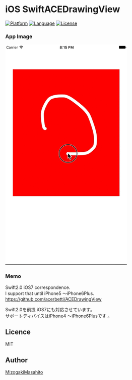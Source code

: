 # iOS SwiftACEDrawingView

[![Platform](http://img.shields.io/badge/platform-ios-blue.svg?style=flat
)](https://developer.apple.com/iphone/index.action)
[![Language](http://img.shields.io/badge/language-swift-brightgreen.svg?style=flat
)](https://developer.apple.com/swift)
[![License](http://img.shields.io/badge/license-MIT-lightgrey.svg?style=flat
)](http://mit-license.org)

### App Image ###
![Alt Text](https://github.com/TechResidence/SwiftACEDrawingView/blob/master/sample.gif)  

### Memo ###
Swift2.0
iOS7 correspondence.  
I support that until iPhone5 〜iPhone6Plus.  
https://github.com/acerbetti/ACEDrawingView

Swift2.0を前提
iOS7にも対応させています。  
サポートディバイスはiPhone4 〜iPhone6Plusです 。

## Licence

MIT

## Author

[MizogakiMasahito](https://github.com/MMasahito)
